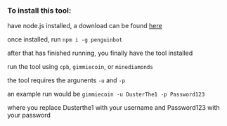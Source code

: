 ### To install this tool:
have node.js installed,
a download can be found [here](https://nodejs.org/en/download/)

once installed, run `npm i -g penguinbot`

after that has finished running, you finally have the tool installed

run the tool using `cpb`, `gimmiecoin`, or `minediamonds`


the tool requires the argunents `-u` and `-p`

an example run would be `gimmiecoin -u DusterThe1 -p Password123`

where you replace Dusterthe1 with your username and Password123 with your password